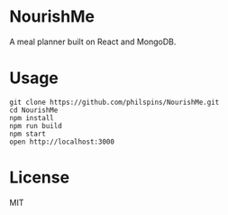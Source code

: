 NourishMe
=====================
A meal planner built on React and MongoDB.


Usage
=====
```
git clone https://github.com/philspins/NourishMe.git
cd NourishMe
npm install
npm run build
npm start
open http://localhost:3000
```


License
=======
MIT

